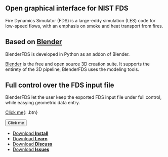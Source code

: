 

## Open graphical interface for NIST FDS 

Fire Dynamics Simulator (FDS) is a large-eddy simulation (LES) code for low-speed flows,
with an emphasis on smoke and heat transport from fires.

## Based on [Blender](http://www.blender.org/)

BlenderFDS is developed in Python as an addon of Blender.

[Blender](http://www.blender.org/) is the free and open source 3D creation suite.
It supports the entirety of the 3D pipeline, BlenderFDS uses the modeling tools.

## Full control over the FDS input file

BlenderFDS let the user keep the exported FDS input file under full control,
while easying geometric data entry.

[Click me](http://www.google.com){: .btn}

<button name="button" onclick="http://www.google.com">Click me</button>

<ul class="downloads">
    <li><a href="https://github.com/pages-themes/minimal/zipball/master">Download <strong>Install</strong></a></li>
    <li><a href="https://github.com/pages-themes/minimal/zipball/master">Download <strong>Learn</strong></a></li>
    <li><a href="https://github.com/pages-themes/minimal/tarball/master">Download <strong>Discuss</strong></a></li>
    <li><a href="https://github.com/pages-themes/minimal/tarball/master">Download <strong>Issues</strong></a></li>
</ul>